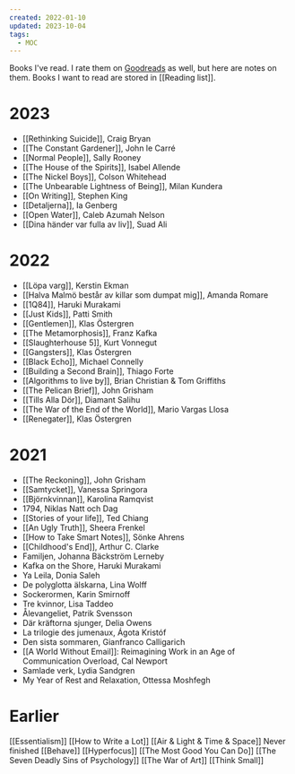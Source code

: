 ```yaml
---
created: 2022-01-10
updated: 2023-10-04
tags:
  - MOC
---
```

Books I've read. I rate them on [Goodreads](https://www.goodreads.com/review/list/47818857?shelf=read) as well, but here are notes on them. Books I want to read are stored in [[Reading list]].

# 2023
- [[Rethinking Suicide]], Craig Bryan
- [[The Constant Gardener]], John le Carré
- [[Normal People]], Sally Rooney
- [[The House of the Spirits]], Isabel Allende
- [[The Nickel Boys]], Colson Whitehead
- [[The Unbearable Lightness of Being]], Milan Kundera
- [[On Writing]], Stephen King
- [[Detaljerna]], Ia Genberg
- [[Open Water]], Caleb Azumah Nelson
- [[Dina händer var fulla av liv]], Suad Ali

# 2022
- [[Löpa varg]], Kerstin Ekman
- [[Halva Malmö består av killar som dumpat mig]], Amanda Romare
- [[1Q84]], Haruki Murakami
- [[Just Kids]], Patti Smith
- [[Gentlemen]], Klas Östergren
- [[The Metamorphosis]], Franz Kafka
- [[Slaughterhouse 5]], Kurt Vonnegut
- [[Gangsters]], Klas Östergren
- [[Black Echo]], Michael Connelly
- [[Building a Second Brain]], Thiago Forte
- [[Algorithms to live by]], Brian Christian & Tom Griffiths
- [[The Pelican Brief]], John Grisham
- [[Tills Alla Dör]], Diamant Salihu
- [[The War of the End of the World]], Mario Vargas Llosa
- [[Renegater]], Klas Östergren

# 2021

- [[The Reckoning]], John Grisham
- [[Samtycket]], Vanessa Springora
- [[Björnkvinnan]], Karolina Ramqvist
- 1794, Niklas Natt och Dag
- [[Stories of your life]], Ted Chiang
- [[An Ugly Truth]], Sheera Frenkel
- [[How to Take Smart Notes]], Sönke Ahrens
- [[Childhood's End]], Arthur C. Clarke
- Familjen, Johanna Bäckström Lerneby
- Kafka on the Shore, Haruki Murakami
- Ya Leila, Donia Saleh
- De polyglotta älskarna, Lina Wolff
- Sockerormen, Karin Smirnoff
- Tre kvinnor, Lisa Taddeo
- Ålevangeliet, Patrik Svensson
- Där kräftorna sjunger, Delia Owens
- La trilogie des jumenaux, Ágota Kristóf
- Den sista sommaren, Gianfranco Calligarich
- [[A World Without Email]]: Reimagining Work in an Age of Communication Overload, Cal Newport
- Samlade verk, Lydia Sandgren
- My Year of Rest and Relaxation, Ottessa Moshfegh

# Earlier

[[Essentialism]]
[[How to Write a Lot]]
[[Air & Light & Time & Space]]
Never finished [[Behave]]
[[Hyperfocus]]
[[The Most Good You Can Do]]
[[The Seven Deadly Sins of Psychology]]
[[The War of Art]]
[[Think Small]]

